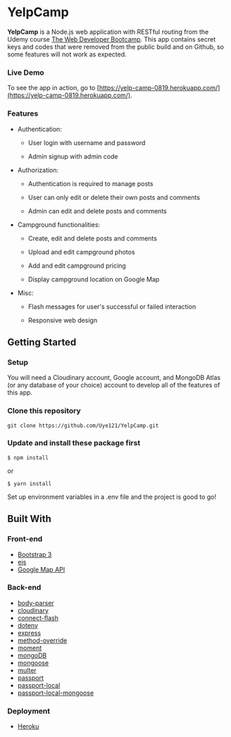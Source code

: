 
# YelpCamp

**YelpCamp** is a Node.js web application with RESTful routing from the Udemy course [The Web Developer Bootcamp](https://www.udemy.com/the-web-developer-bootcamp/). This app contains secret keys and codes that were removed from the public build and on Github, so some features will not work as expected. 

### Live Demo
To see the app in action, go to [https://yelp-camp-0819.herokuapp.com/](https://yelp-camp-0819.herokuapp.com/).

### Features
* Authentication:
  
  * User login with username and password

  * Admin signup with admin code

* Authorization:

  * Authentication is required to manage posts

  * User can only edit or delete their own posts and comments

  * Admin can edit and delete posts and comments

* Campground functionalities:

  * Create, edit and delete posts and comments

  * Upload and edit campground photos

  * Add and edit campground pricing

  * Display campground location on Google Map

* Misc:

  * Flash messages for user's successful or failed interaction

  * Responsive web design

## Getting Started

### Setup
You will need a Cloudinary account, Google account, and MongoDB Atlas (or any database of your choice) account to develop all of the features of this app. 

### Clone this repository

```
git clone https://github.com/Uye121/YelpCamp.git
```

### Update and install these package first

```shell
$ npm install
```
or
```shell
$ yarn install
```

Set up environment variables in a .env file and the project is good to go!

## Built With

### Front-end
* [Bootstrap 3](https://getbootstrap.com/docs/3.3/)
* [ejs](https://ejs.co/)
* [Google Map API](https://cloud.google.com/maps-platform/)

### Back-end

* [body-parser](https://www.npmjs.com/package/body-parser)
* [cloudinary](https://cloudinary.com/)
* [connect-flash](https://github.com/jaredhanson/connect-flash#connect-flash)
* [dotenv](https://www.npmjs.com/package/dotenv)
* [express](https://expressjs.com/)
* [method-override](https://github.com/expressjs/method-override#method-override)
* [moment](https://momentjs.com/)
* [mongoDB](https://www.mongodb.com/)
* [mongoose](http://mongoosejs.com/)
* [multer](https://www.npmjs.com/package/multer)
* [passport](http://www.passportjs.org/)
* [passport-local](https://github.com/jaredhanson/passport-local#passport-local)
* [passport-local-mongoose](https://www.npmjs.com/package/passport-local-mongoose)

### Deployment

* [Heroku](https://www.heroku.com/)